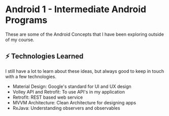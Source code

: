 # Android 1 - Intermediate Android Programs

These are some of the Android Concepts that I have been exploring outside of my course.
## ⚡ Technologies Learned

I still have a lot to learn about these ideas, but always good to keep in touch with a few technologies.
- Material Design: Google's standard for UI and UX design
- Volley API and Retrofit: To use API's in my application
- Retrofit: REST based web service
- MVVM Architecture: Clean Architecture for designing apps
- RxJava: Understanding observers and observables
